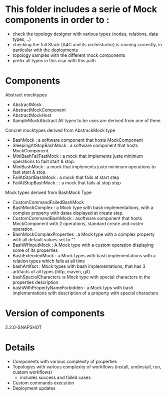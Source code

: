 # This folder includes a serie of Mock components in order to :

- check the topology designer with various types (nodes, relations, data types, ..)
- checking the full Stack (A4C and its orchestrator) is running correctly, in particular with the deployments
- topology samples with the different mock components
- prefix all types in this csar with this path

Components
==========

Abstract mocktypes
- AbstractMock
- AbstractMockComponent 
- AbstractMockHost
- SampleMockAbstract
All types to be uses are derived from one of them

Concret mocktypes derived from AbstrackMock type
- BashMock : a software component that hosts MockComponent
- SleepingAtStopBashMock : a software component that hosts MockComponent.
- MiniBashFailFastMock : a mock that implements juste minimum operations to fast start & stop.
- MiniBashMock : a mock that implements juste minimum operations to fast start & stop.
- FailAtStartBashMock : a mock that fails at start step
- FailAtStopBashMock : : a mock that fails at stop step

Mock types derived from BashMock Type
- CustomCommandFailedBashMock 
- BashMockComplex : a Mock type with bash implementations, with a complex property with datas displayed at create step.
- CustomCommandBashMock : asoftware component that hosts MockComponent with 2 operations, standard create and custm operation.
- BashMockComplexProperties  :a Mock type with a complex property with all default values set to ""
- BashWfInputMock : A Mock type  with a custom operation displaying some of its properties
- BashExtendedMock : a Mock types with bash implementations with a relation types which fails at all time
- bashArtifact : Mock types with bash implementations, that has 3 artifacts of all types (http, maven, git)
- bashSpecialCharacters :a Mock type with special characters in the properties description
- bashWithPropertyNameForbidden : a Mock typs with bash implementations with description of a property with special characters


Version of components
=======

2.2.0-SNAPSHOT

Details
=======
- Components with various complexity of properties
- Topologies with various complexity of workflows (install, undinstall, run, custom workflows)
  - includes success and failed cases
- Custom commands execution
- Deployment updates
